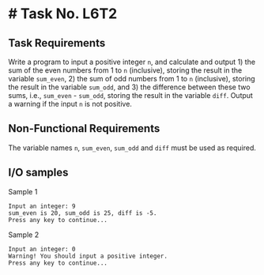 # # Task No. L6T2

## Task Requirements
Write a program to input a positive integer `n`, and calculate and output 1) the sum of the even numbers from 1 to `n` (inclusive), storing the result in the variable `sum_even`, 2) the sum of odd numbers from 1 to `n` (inclusive), storing the result in the variable `sum_odd`, and 3) the difference between these two sums, i.e., `sum_even` - `sum_odd`, storing the result in the variable `diff`. Output a warning if the input `n` is not positive.

## Non-Functional Requirements

The variable names `n`, `sum_even`, `sum_odd` and `diff` must be used as required.

## I/O samples

Sample 1
```
Input an integer: 9
sum_even is 20, sum_odd is 25, diff is -5.
Press any key to continue...
```

Sample 2
```
Input an integer: 0
Warning! You should input a positive integer.
Press any key to continue...
```